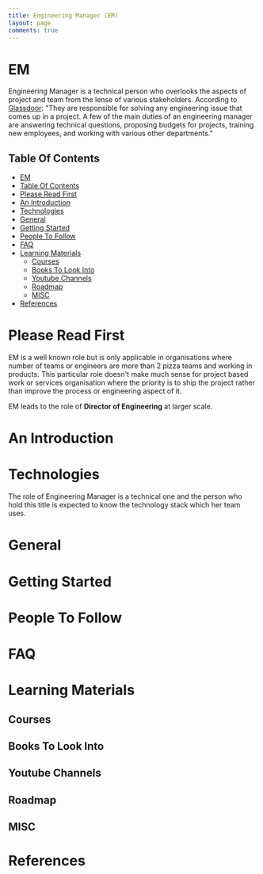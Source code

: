 ```yaml
---
title: Engineering Manager (EM)
layout: page
comments: true
---
```


# EM
Engineering Manager is a technical person who overlooks the aspects of project and team from the lense of various stakeholders. According to [Glassdoor](https://www.glassdoor.com/Job-Descriptions/Engineering-Manager.htm): "They are responsible for solving any engineering issue that comes up in a project. A few of the main duties of an engineering manager are answering technical questions, proposing budgets for projects, training new employees, and working with various other departments."

## Table Of Contents
- [EM](#EM)
- [Table Of Contents](#table-of-contents)
- [Please Read First](#please-read-first)
- [An Introduction](#an-introduction)
- [Technologies](#technologies)
- [General](#general)
- [Getting Started](#getting-started)
- [People To Follow](#people-to-follow)
- [FAQ](#faq)
- [Learning Materials](#learning-materials)
  - [Courses](#courses)
  - [Books To Look Into](#books-to-look-into)
  - [Youtube Channels](#youtube-channels)
  - [Roadmap](#roadmap)
  - [MISC](#misc)
- [References](#references)

# Please Read First

EM is a well known role but is only applicable in organisations where number of teams or engineers are more than 2 pizza teams and working in products. This particular role doesn't make much sense for project based work or services organisation where the priority is to ship the project rather than improve the process or engineering aspect of it.

EM leads to the role of **Director of Engineering** at larger scale.

# An Introduction

# Technologies
The role of Engineering Manager is a technical one and the person who hold this title is expected to know the technology stack which her team uses.

# General

# Getting Started

# People To Follow

# FAQ

# Learning Materials

## Courses

## Books To Look Into

## Youtube Channels

## Roadmap

## MISC

# References
